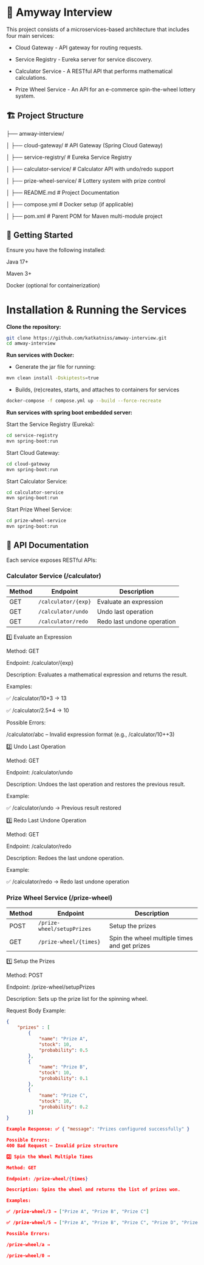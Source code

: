 # 🎯 Amyway Interview

This project consists of a microservices-based architecture that includes four main services:

- Cloud Gateway - API gateway for routing requests.

- Service Registry - Eureka server for service discovery.

- Calculator Service - A RESTful API that performs mathematical calculations.

- Prize Wheel Service - An API for an e-commerce spin-the-wheel lottery system.

## 🏗️ Project Structure

├── amway-interview/

│   ├── cloud-gateway/       # API Gateway (Spring Cloud Gateway)

│   ├── service-registry/    # Eureka Service Registry

│   ├── calculator-service/  # Calculator API with undo/redo support

│   ├── prize-wheel-service/ # Lottery system with prize control

│   ├── README.md            # Project Documentation

│   ├── compose.yml   # Docker setup (if applicable)

│   ├── pom.xml              # Parent POM for Maven multi-module project


## 🚀 Getting Started

Ensure you have the following installed:

Java 17+

Maven 3+

Docker (optional for containerization)

# Installation & Running the Services

**Clone the repository:**

```sh
git clone https://github.com/katkatniss/amway-interview.git
cd amway-interview
```

**Run services with Docker:**

- Generate the jar file for running:
```sh
mvn clean install -Dskiptests=true
```
- Builds, (re)creates, starts, and attaches to containers for services
```sh
docker-compose -f compose.yml up --build --force-recreate
```

**Run services with spring boot embedded server:**

Start the Service Registry (Eureka):
```sh
cd service-registry
mvn spring-boot:run
```
Start Cloud Gateway:
```sh
cd cloud-gateway
mvn spring-boot:run
```
Start Calculator Service:
```sh
cd calculator-service
mvn spring-boot:run
```
Start Prize Wheel Service:
```sh
cd prize-wheel-service
mvn spring-boot:run
```

## 📡 API Documentation

Each service exposes RESTful APIs:

### **Calculator Service (/calculator)**

| Method | Endpoint          | Description              |
|--------|------------------|--------------------------|
| GET    | `/calculator/{exp}` | Evaluate an expression  |
| GET    | `/calculator/undo`  | Undo last operation     |
| GET    | `/calculator/redo`  | Redo last undone operation |

1️⃣ Evaluate an Expression

Method: GET

Endpoint: /calculator/{exp}

Description: Evaluates a mathematical expression and returns the result.

Examples:

✅ /calculator/10+3 → 13

✅ /calculator/2.5*4 → 10

Possible Errors:

/calculator/abc – Invalid expression format (e.g., /calculator/10++3)

2️⃣ Undo Last Operation

Method: GET

Endpoint: /calculator/undo

Description: Undoes the last operation and restores the previous result.

Example:

✅ /calculator/undo → Previous result restored

3️⃣ Redo Last Undone Operation

Method: GET

Endpoint: /calculator/redo

Description: Redoes the last undone operation.

Example:

✅ /calculator/redo → Redo last undone operation

### **Prize Wheel Service (/prize-wheel)**

| Method | Endpoint         | Description                 |
|--------|------------------|-----------------------------|
| POST   | `/prize-wheel/setupPrizes` | Setup the prizes  |
| GET    | `/prize-wheel/{times}`  | Spin the wheel multiple times and get prizes |

1️⃣ Setup the Prizes

Method: POST

Endpoint: /prize-wheel/setupPrizes

Description: Sets up the prize list for the spinning wheel.

Request Body Example:
```json
{
    "prizes" : [
        {
            "name": "Prize A",
            "stock": 10,
            "probability": 0.5
        },
        {
            "name": "Prize B",
            "stock": 10,
            "probability": 0.1
        },
        {
            "name": "Prize C",
            "stock": 10,
            "probability": 0.2
        }]
}

Example Response: ✅ { "message": "Prizes configured successfully" }

Possible Errors:
400 Bad Request – Invalid prize structure

2️⃣ Spin the Wheel Multiple Times

Method: GET

Endpoint: /prize-wheel/{times}

Description: Spins the wheel and returns the list of prizes won.

Examples:

✅ /prize-wheel/3 → ["Prize A", "Prize B", "Prize C"]

✅ /prize-wheel/5 → ["Prize A", "Prize B", "Prize C", "Prize D", "Prize E"]

Possible Errors:

/prize-wheel/a → 

/prize-wheel/0 →





